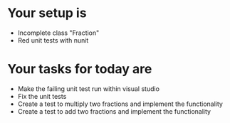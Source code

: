 ﻿# Your setup is

* Incomplete class "Fraction"
* Red unit tests with nunit

# Your tasks for today are

* Make the failing unit test run within visual studio
* Fix the unit tests
* Create a test to multiply two fractions and implement the functionality
* Create a test to add two fractions and implement the functionality

